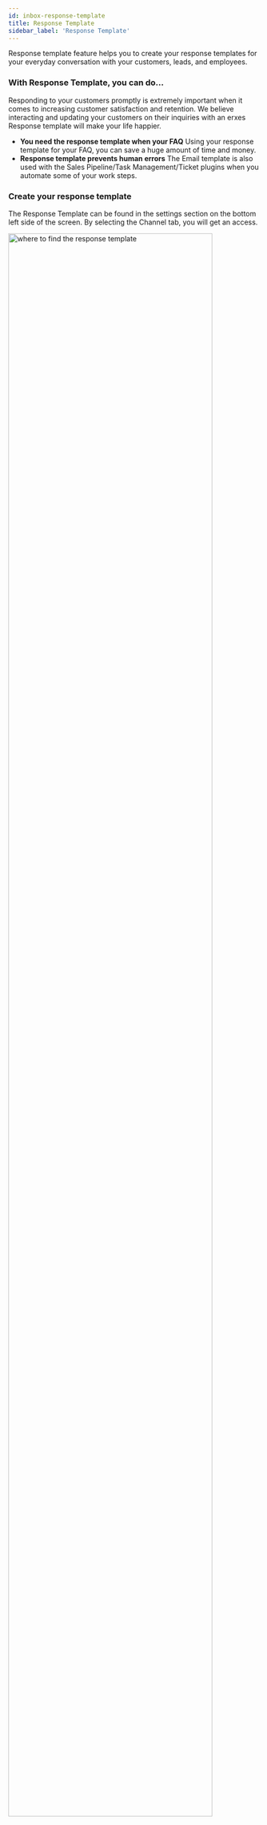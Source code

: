 ```yaml
---
id: inbox-response-template
title: Response Template
sidebar_label: 'Response Template'
---
```


Response template feature helps you to create your response templates for your everyday conversation with your customers, leads, and employees. 

### With Response Template, you can do... 


Responding to your customers promptly is extremely important when it comes to increasing customer satisfaction and retention. We believe interacting and updating your customers on their inquiries with an erxes Response template will make your life happier. 

- **You need the response template when your FAQ** Using your response template for your FAQ, you can save a huge amount of time and money. 
- **Response template prevents human errors** The Email template is also used with the Sales Pipeline/Task Management/Ticket plugins when you automate some of your work steps.

### Create your response template

The Response Template can be found in the settings section on the bottom left side of the screen. By selecting the Channel tab, you will get an access. 

<img src="https://erxes-docs.s3.us-west-2.amazonaws.com/1.response.gif" width="90%" alt="where to find the response template"></img>


**Step one.** Create your brands

<img src="https://erxes-docs.s3.us-west-2.amazonaws.com/2.response.gif" width="90%" alt="create brands on response template"></img>

 
**Step two.** Create response template 

<img src="https://erxes-docs.s3.us-west-2.amazonaws.com/3.response.gif" width="90%" alt="create response template "></img>

 
**Step three.** Manage response templates

- **To search response template with the name**

<img src="https://erxes-docs.s3.us-west-2.amazonaws.com/4.response.gif" width="90%" alt="search response template with the name"></img>

- **To edit/Delete/Archive the email template**

<img src="https://erxes-docs.s3.us-west-2.amazonaws.com/5.response.gif" width="90%" alt="To edit/Delete/Archive the email template"></img>

